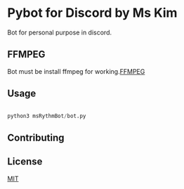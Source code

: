 # Pybot for Discord by Ms Kim 

Bot for personal purpose in discord.

## FFMPEG

Bot must be install ffmpeg for working.[FFMPEG]()

## Usage

```python

python3 msRythmBot/bot.py

```

## Contributing

## License
[MIT](https://choosealicense.com/licenses/mit/)
